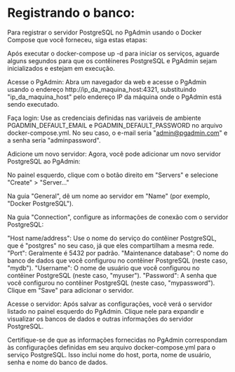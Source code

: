 


# Registrando o banco:

Para registrar o servidor PostgreSQL no PgAdmin usando o Docker Compose que você forneceu, siga estas etapas:

Após executar o docker-compose up -d para iniciar os serviços, aguarde alguns segundos para que os contêineres PostgreSQL e PgAdmin sejam inicializados e estejam em execução.

Acesse o PgAdmin:
Abra um navegador da web e acesse o PgAdmin usando o endereço http://ip_da_maquina_host:4321, substituindo "ip_da_maquina_host" pelo endereço IP da máquina onde o PgAdmin está sendo executado.

Faça login:
Use as credenciais definidas nas variáveis de ambiente PGADMIN_DEFAULT_EMAIL e PGADMIN_DEFAULT_PASSWORD no arquivo docker-compose.yml. No seu caso, o e-mail seria "admin@pgadmin.com" e a senha seria "adminpassword".

Adicione um novo servidor:
Agora, você pode adicionar um novo servidor PostgreSQL ao PgAdmin:

No painel esquerdo, clique com o botão direito em "Servers" e selecione "Create" > "Server..."



Na guia "General", dê um nome ao servidor em "Name" (por exemplo, "Docker PostgreSQL").

Na guia "Connection", configure as informações de conexão com o servidor PostgreSQL:

"Host name/address": Use o nome do serviço do contêiner PostgreSQL, que é "postgres" no seu caso, já que eles compartilham a mesma rede.
"Port": Geralmente é 5432 por padrão.
"Maintenance database": O nome do banco de dados que você configurou no contêiner PostgreSQL (neste caso, "mydb").
"Username": O nome de usuário que você configurou no contêiner PostgreSQL (neste caso, "myuser").
"Password": A senha que você configurou no contêiner PostgreSQL (neste caso, "mypassword").
Clique em "Save" para adicionar o servidor.

Acesse o servidor:
Após salvar as configurações, você verá o servidor listado no painel esquerdo do PgAdmin. Clique nele para expandir e visualizar os bancos de dados e outras informações do servidor PostgreSQL.

Certifique-se de que as informações fornecidas no PgAdmin correspondam às configurações definidas em seu arquivo docker-compose.yml para o serviço PostgreSQL. Isso inclui nome do host, porta, nome de usuário, senha e nome do banco de dados.
